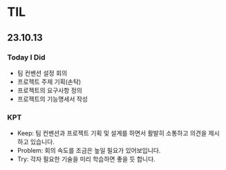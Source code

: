 # TIL

## 23.10.13

### Today I Did

- 팀 컨벤션 설정 회의
- 프로젝트 주제 기획(손탁)
- 프로젝트의 요구사항 정의
- 프로젝트의 기능명세서 작성

### KPT

- Keep: 팀 컨벤션과 프로젝트 기획 및 설계를 하면서 활발히 소통하고 의견을 제시하고 있습니다.
- Problem: 회의 속도를 조금은 높일 필요가 있어보입니다.
- Try: 각자 필요한 기술을 미리 학습하면 좋을 듯 합니다.
